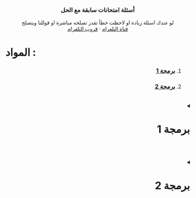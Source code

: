 <div align="center">
    <h3 align="center">أسئلة امتحانات سابقة مع الحل</h3>
    <p align="center">
      لو عندك اسئلة زيادة او لاحظت خطأ تقدر تصلحه مباشرة او قوللنا ويتصلح
      <br />
      <a href="https://t.me/yourSpaece">قناة التلغرام</a>
      ·
      <a href="https://t.me/itstudents2024">قروب التلغرام</a>
    </p>
  </div>
    <h1>المواد :</h1>
    <ol dir="rtl">
      <li ><h3 ><a  href="#GI131"><b >برمجة 1</b></a></h3></li>
<li ><h3 ><a  href="#GI132"><b >برمجة 2</b></a></h3></li>
    </ol>
    <br id="GI131" />    <details>      <summary dir="rtl"><h1>برمجة 1</h1></summary>            <ul>                          <li>            <summary><b>أسئلة النهائي</b></summary>              <br />                        <ul>              <li><summary><a href="#GI131_final_Trace"><b>أسئلة التتبع</b></a></summary></li>              <li><summary><a href="#GI131_final_Problem"><b>أسئلة المقالي</b></a></summary></li>            </ul>         </li>      </ul> 
      <br id="GI131_final_Trace">
<details>      <summary dir="rtl"><h3>نهائي - أسئلة التتبع :</h3></summary>

![](./GI131/final/tracing/1.png) 

 ```cpp 
#include <iostream>

using namespace std;

int main(){
    
    int i , j , m;

    i = 0 ; j = 1;
    m = ++j + ++i + i++;
    cout << j++ << ++j << i << m;


    return 0;
}  
```
![](./GI131/final/tracing/10.png) 

 ```cpp 
#include <iostream>

using namespace std;

int main(){
    
   for(int i = 1; i<=5;i++){

    for(int j=i; j<=5;j++)
       cout << j << " ";
    cout << endl;  
   }

    return 0;
}  
```
![](./GI131/final/tracing/11.png) 

 ```cpp 
#include <iostream>

using namespace std;

int main(){

   int x=12;

   do{
       cout << x << " ";
       x++;
       
   }while(x<=10);

   while(x<=15){
    cout << x << " ";
    x++;
   }

    return 0;
}  
```
![](./GI131/final/tracing/12.png) 

 ```cpp 
#include <iostream>

using namespace std;

int main(){

    for(int i = 1;  i<= 5;i++){

        for(int j=i; j<=5;j++)
           cout << j << " ";

        cout << endl;
    }

  
    return 0;
}  
```
![](./GI131/final/tracing/13.png) 

 ```cpp 
#include <iostream>

using namespace std;

int main(){
    
    float r ,s,t,v;

    r=0.1;
    s=0.2;
    t=0.3;
    for(r=0.2; r<=(0.1*10) ; r+=0.1)
        v=s+r;

    cout  <<  r   <<  s   <<  t   << v;


    return 0;
}  
```
![](./GI131/final/tracing/14.png) 

 ```cpp 
#include <iostream>

using namespace std;

int main(){

    int n=6, i , j;

    int b[20] = {11 ,12,13,14,15,16};
    
    for(i=0;i<n-2;i=i+3)
     b[i] = b[i+1]*2;
    
    for(i = 0 ; i<n;i++)
        if(i<n-3)
         b[i] = b[i+1];
    
    i++;

    for(j=n ; j>n;j--)
      b[j] = b[j];
    
    for(i=0; i<n;i++)
      cout << b[i] << " ";

    return 0;
}  
```
![](./GI131/final/tracing/15.png) 

 ```cpp 
#include <iostream>

using namespace std;

int main(){

     // int a = {4,6,6,3,33,24}; ///  خطأ بيخلي الكود كله ميخدمش الجواب لايطبع شيء
     

    return 0;
}  
```
![](./GI131/final/tracing/16.png) 

 ```cpp 
#include <iostream>

using namespace std;

int main(){

    int i=1, j=1,t=6,n=7;

    t= ++i+t;
    i = i+t;
    j+=n;

    if(t+t >=12 && j+j>=15)
      cout<< t << i << j << n;
    
    else 
      cout << t ;

    return 0;
}  
```
![](./GI131/final/tracing/17.png) 

 ```cpp 
#include <iostream>

using namespace std;

int main(){

    int i , j , m;

    i = 0 ; j = 1;

    m = ++j + ++i + i++;

    cout << j++ << ++j << i << m;

    return 0;
}  
```
![](./GI131/final/tracing/18.png) 

 ```cpp 
#include <iostream>
#include <string.h> // بيش ننادو ال strlen
using namespace std;
int main(){
     //strlen دالة بتعد طول السلسلة بس 
     //ملاحظة مش مقررة علينا
  

     char a[100] = "Ahmed Ali";

     int L= strlen(a);

     a[7] = 'M';
     
     cout<<a<<L;

    return 0;
}  
```
![](./GI131/final/tracing/19.png) 

 ```cpp 
#include <iostream>

using namespace std;

int main(){

   int a[5];
   int n=5, i , j , f=0;

   //a[5] = {10 ,20,30,40,50};  ///  خطأ بيخلي الكود كله ميخدمش الجواب لايطبع شيء

   


    return 0;
}  
```
![](./GI131/final/tracing/2.png) 

 ```cpp 
#include <iostream>

using namespace std;

int main(){

     int n = 5 , i , j;

     int a[5] = {2 ,4,5,6,7};

     for(i = 0; i <n-1;i=i+2)
       a[i]= a[i] * 2;

     for(i = 1 ; i < n-2;i++)
      cout <<a[i] << " " ;
     

    return 0;
}  
```
![](./GI131/final/tracing/20.png) 

 ```cpp 
#include <iostream>

using namespace std;

int main(){

     int n=5, i ,j;

     int a[5]= {2,4,5,6,7};

     for(i = 0 ; i<n-1;i=i+2)
      a[i] = a[i] *2;

     for(i = 1; i < n-2 ; i++)
      cout << a[i] << " ";


    return 0;
}  
```
![](./GI131/final/tracing/3.png) 

 ```cpp 
#include <iostream>

using namespace std;

int main(){

   float r,s,t,v;

   r=0.1;s=0.2; t=0.3;

   for(r=0.2;r<(0.1*10);r+=0.1)
    v=s+r;
    
   cout << r << s << t <<v;

    return 0;
}  
```
![](./GI131/final/tracing/4.png) 

 ```cpp 
#include <iostream>

using namespace std;

int main(){

   int a[5]; int  n=5 , i ,j,f=0;

   //a[5] = {10, 20,30,40,50};  ///  خطأ بيخلي الكود كله ميخدمش الجواب لايطبع شيء
   

    return 0;
}  
```
![](./GI131/final/tracing/5.png) 

 ```cpp 
#include <iostream>

using namespace std;

int main(){
         
     // int a = {4,6,6,3,33,24}; ///  خطأ بيخلي الكود كله ميخدمش الجواب لايطبع شيء

    return 0;
}  
```
![](./GI131/final/tracing/6.png) 

 ```cpp 
#include <iostream>
#include <string.h> // بيش ننادو ال strlen
using namespace std;
int main(){
     //strlen دالة بتعد طول السلسلة بس 
     //ملاحظة مش مقررة علينا
    char a[100] = "Ahmed Ali";
    int L = strlen(a);
    a[7] = 'M';
    cout << a << L;

    return 0;
}  
```
![](./GI131/final/tracing/7.png) 

 ```cpp 
#include <iostream>

using namespace std;

int main(){

    int x =12;

    do{

        cout << x << " ";
        x++;
    }while(x<=10);
    

    while(x<=15){
        cout << x << " ";
        x++;
    }

    return 0;
}  
```
![](./GI131/final/tracing/8.png) 

 ```cpp 
#include <iostream>

using namespace std;

int main(){
      int i = 1, j=1,t=6,n=7;

      t=++i+t;
      i=i+t;
      j+=n;
      if(t+t >= 12 && j+j>=15)
        cout << t << i << j << n;
      else
       cout<<t;
      


    return 0;
}  
```
![](./GI131/final/tracing/9.png) 

 ```cpp 
#include <iostream>

using namespace std;

int main(){



 int n = 6 , i , j;

 int b[20]={11,12,13,14,15,16};


 for(i=0;i<n-2;i=i+3)
  b[i] = b[i+1] *2;

 for(i=0;i<n;i++)
  if(i<n-3)
    b[i]=b[i+1];

 i++;

 for(j=n;j>n ; j--)
    b[j]=b[j];
    
 for (i=0;i<n;i++)
    cout << b[i] << " ";





    return 0;
}  
```
</details>
<br id="GI131_final_Problem">
<details>      <summary dir="rtl"><h3>نهائي - الأسئلة المقالية :</h3></summary>
      
![](./GI131/final/problemSolving/1.png) 

 ```cpp 
#include <iostream>

using namespace std;

int main(){

     int A[1000] , N;

     cin >> N;

     for(int i = 0; i < N; i++) 
        cin >> A[i];

    for(int i = 0; i < N; i++)
        cout  << A[i] ;
    
    for(int i = 0; i < N; i++)
       if(i % 2 == 0) // لو الموقع الحالي زوجي
         A[i] *= 2; // يضرب قيمة عنصر الموقع الحالي ف 2

    for(int i = 0; i < N; i++)
        cout  << A[i];// طباعة المصفوفة بالقيم الجديدة


    return 0;
}  
```
![](./GI131/final/problemSolving/10.png) 

 ```cpp 
#include <iostream>

using namespace std;

int main(){

    int sum = 0;

    for( int i= 501 ; i < 5000 ;i++)
      if(i%2 !=0)
        sum += i;
    

    cout << sum ;


    return 0;
}  
```
![](./GI131/final/problemSolving/11.png) 

 ```cpp 
#include <iostream>

using namespace std;

int main(){

   float grams  ;
   int choice; // متغير للخيار

   cin >> grams;

   cin >> choice;

   switch (choice)
   {
   case 1: // من الجرام للكيلو
    grams /= 1000;
    cout <<  grams << " kilogram" << endl;

    break;
   case 2: //الى الطن
    grams /= (1000*1000);
    cout <<  grams << " ton" << endl;

    break;
   case 3:// للباوند
    grams /= 453;
    cout <<  grams << " pound" << endl;

    break;
   case 4: // للأونصة
    grams /= 28;
    cout <<  grams << "  ounce" << endl;
    break;
   
   default:
    cout << "EXIT!";
   }


    return 0;
}  
```
![](./GI131/final/problemSolving/12.png) 

 ```cpp 
#include <iostream>

using namespace std;

int main(){


    int a ; // درجة الطالب

    cin >> a;

    int requ  = 120 * 0.75 ; // بيش نعرفو كم درجة 75% من 120 بنضربوها ف 75 على 100 يلي هي 0.75
    
    if(a >=requ){
        cout << "accepted"; // مدرناهاش بالعربي لان مشاكل طباعة بالعربي بس

    }else{
        cout << "rejected";
    }
    
    return 0;
}  
```
![](./GI131/final/problemSolving/2.png) 

 ```cpp 
#include <iostream>

using namespace std;

int main(){
    

    int B[1000] , C[1000] , N;
 
    
    cin >> N;


    for(int i = 0 ; i < N; i++)
     cin >> B[i];

    for(int i = 0 ; i < N; i++)
     cout << B[i] << " ";

    cout << endl;

    int tracker = 0; // بنتبعو بيه كم عنصر نقلنا
    int newSize = N; // بعد ننقلو العناصر B حجم المصفوفة 

    // B حلقة نبوها تلف ع النص الاول بس من المصفوفة 
    for(int i = 0 ; i < (N / 2) ; i++){

         
        // هنا درنا i - tracker
        // ك اينديكس للمصفوفات لان بعد نبدو نبلدو لازم نحسبو حساب العناصر يلي حولناها

        if(B[i-tracker] > 50 ){ // نتحققو هل العنصر الحالي اكبر من خمسين لان هذا شرط النقل
          //مثال
          //C[0]       B[0-0] 
          C[tracker] = B[i-tracker]; 
          // C بما اننا لقينا عنصر اكبر من خمسين ونسخناه ف 
          // لان قال نقل مش نسخ B لازم نحولوه من 
          // بنديروها بحلقة تعاود الترتيب بداية من العنصر يلي نقلناه لعند نهاية المصفوفة بحجمها بعد النقل
         
          newSize--; // ننقصو من الحجم الجديد 1

          for(int j = (i-tracker); j < newSize; j++) 
            B[j] = B[j+1]; // نخلو قيمة العنصر الحالي يلي تساوي يلي بعده 

          // وهكي هنا بنكونو سحبنا العنصر يلي نقلناه من للمصفوفة الجديدة
          
          //مثال 
          // B = [ 3 , 66  , 58 , 33] => B = [3 , 58, 33]
          // C = [] => C = [ 66]
             
          

          tracker++; // نزيدو متغير التتبع متاع النقل 1
       
        }
        
    }
     for(int i = 0 ; i < newSize; i++) // B نستخدمو الحجم الجديد ف طباعة المصفوفة 
     cout << B[i] << " ";
   
    cout << endl;
     
      for(int i = 0 ; i < tracker; i++) // C نستخدمو المتغير يلي حسبنا بيه عمليات النقل لان هذا حجم مصفوفة 
     cout << C[i] <<  " ";

    cout << endl;

    return 0;
}  
```
![](./GI131/final/problemSolving/3.png) 

 ```cpp 
#include <iostream>

using namespace std;

int main(){

    int B[1000] , C[1000] , n ;

     cin >> n;


    for(int i = 0 ; i < n; i++)
     cin >> B[i];

    for(int i = 0 ; i < n; i++)
     cout << B[i] << " ";

    cout << endl;



    int tracker = 0; // بنتبعو بيه كم عنصر نقلنا
    int newSize = n; // بعد ننقلو العناصر B حجم المصفوفة 

    // B حلقة نبوها تلف ع النص الثاني بس من المصفوفة 
    for(int i = (n / 2) ; i < n ; i++){
  
        // هنا درنا i - tracker
        // ك اينديكس للمصفوفات لان بعد نبدو نبلدو لازم نحسبو حساب العناصر يلي حولناها

        if(B[i - tracker] > 10){
           //مثال
          //C[0]        B[2-0] 
            C[tracker] = B[i-tracker];

           // C بما اننا لقينا عنصر اكبر من عشرة ونسخناه ف 
          // لان قال نقل مش نسخ B لازم نحولوه من 
          // بنديروها بحلقة تعاود الترتيب بداية من العنصر يلي نقلناه لعند نهاية المصفوفة بحجمها بعد النقل
         
            

            newSize--; // ننقصو من الحجم الجديد 1

           for(int j = (i-tracker); j < newSize; j++) 
            B[j] = B[j+1]; // نخلو قيمة العنصر الحالي يلي تساوي يلي بعده 
 
          // وهكي هنا بنكونو سحبنا العنصر يلي نقلناه من للمصفوفة الجديدة
          
          //مثال 
          // B = [ 3 , 13  , 15 , 3] => B = [3 , 13, 3]
          // C = [] => C = [ 15]

            tracker++;

        }
    }


    for(int i = 0 ; i < newSize; i++) // B نستخدمو الحجم الجديد ف طباعة المصفوفة 
     cout << B[i] << " ";
   
    cout << endl;
     
      for(int i = 0 ; i < tracker; i++) // C نستخدمو المتغير يلي حسبنا بيه عمليات النقل لان هذا حجم مصفوفة 
     cout << C[i] <<  " ";

    cout << endl;

    return 0;
}  
```
![](./GI131/final/problemSolving/4.png) 

 ```cpp 
#include <iostream>

using namespace std;

int main(){

    int number = 0 , n  , positiveSum = 0 , positiveCount = 0 ,
        negativeCount = 0 , negativeSum = 0;

    cin >> n;

    for(int i = 0 ; i< n ; i++){
        cin >> number;
         // ملاحظة استثنينا الصفر لان مش عدد صحيح و في السؤال مطلوب عدد صحيح
         if(number != 0) 
           
            if(number > 0){
               positiveCount++;
               positiveSum += number;

            }else{
               negativeCount++;
               negativeSum += number;
            }

       
    }
    //طريقة العرض مش مهمة بما انه نظري
    cout <<  positiveCount << positiveSum << negativeCount << negativeSum;



    return 0;
}  
```
![](./GI131/final/problemSolving/5.png) 

 ```cpp 
#include <iostream>

using namespace std;

int main(){

    char nam[1000];
 
   cin >> nam; // لكن بما اننا مخديناهاش فلنظري بنستخدمو العادية cin.get() لو نبو ناخدو حتى المسافات فلأدخال لازم 
  
  
    // بنحسبو طولها بروحنا لان مرات يقول لاستاذ الدوال الجاهزة كلها لا 
    int length = 0;
    // null بيستمر يزيد الطول واحد ليلقى قيمة فاضية
    while (nam[length] != '\0') {
        length++;
    }

    // نضيفو المطلوب بعد يلي دخله المستخدم بعد حسبنا طوله
    nam[length] = ' '; // لان قال خلي مسافة 
    nam[length + 1] = '#';
    nam[length + 2] = '@';
    nam[length + 3] = '#';
    nam[length + 4] = '\0'; // بيش يعرف ان وقفنا هنا وميعطيش باقي العناصر الفاضية قيم عشوائية
    cout << nam << endl;
    
    return 0;
}  
```
![](./GI131/final/problemSolving/6.png) 

 ```cpp 
#include <iostream>

using namespace std;

int main(){
    int sum = 0;
    for (int i = 101; i < 1000 ; i++){
        if (i % 5 == 0) { // لو قبل القسمة عليه يعني من مضاعفاته
            sum += i;
        }
    }    
    cout << sum << endl;

    return 0;
}  
```
![](./GI131/final/problemSolving/7.png) 

 ```cpp 
#include <iostream>

using namespace std;

int main(){
    float w = 0  , n;

    cin >> n;
    
    for(int i = 0 ; i < 20 ; i++){ // حلقة بتلف 20 مره لان قال عشرين حد
        float first = n- (i*2) ; //  البسط

        float copy = first; // ناخدو منه نسخة بيش نرفعوله الأس
        first = 1; // بيش الأس كان صفر وملفتش الحلقة يخلي البسط 1
        for(int po = 0 ; po < ( (i*2) + 2) ; po++){ // زائد 2 n الأس عبارة عن العدد المطروح من 
            first *= copy; // نضربو البسط فنفسه
        }

        float second = n - (i*2) ; //المقام

        int mul = 1; // متغير نحسبو فيه المضروب
        for (int i = second ; i > 1; i--){ // نبدو من قيمة المقام ونقعدو ننزلو كل حلقة  لعند 2
            mul *= i ;  // i نضربو قيمة المضروب الحالية ف 
        }

        second = mul; // بعد طلعنا المضروب نرجعوه للمقام

       
       w += first / second ; // w نظيفو النتيجة للمتغير 


    }
      cout << w << endl;



    return 0;
}  
```
![](./GI131/final/problemSolving/8.png) 

 ```cpp 
#include <iostream>

using namespace std;

int main(){

float w = 0  , n;

    cin >> n;
    
    for(int i = 0 ; i < 20 ; i++){ // حلقة بتلف 20 مره لان قال عشرين حد
        float first = n - (i * 2) ; //  البسط

        float copy = first; // ناخدو منه نسخة بيش نرفعوله الأس
        first = 1; // بيش الأس كان صفر وملفتش الحلقة يخلي البسط 1
        for(int po = 0 ; po < ( i + 2) ; po++){ // 2 زائد  i  الأس عبارة عن 
            first *= copy; // نضربو البسط فنفسه
        }

        float second = n - (i*2) ; //المقام

        int mul = 1; // متغير نحسبو فيه المضروب
        for (int i = second ; i > 1; i--){ // نبدو من قيمة المقام ونقعدو ننزلو كل حلقة  لعند 2
            mul *= i ;  // i نضربو قيمة المضروب الحالية ف 
        }

        second = mul; // بعد طلعنا المضروب نرجعوه للمقام

       
       w += first / second ; // w نظيفو النتيجة للمتغير 


    }
    cout << w << endl;

    return 0;
}  
```
![](./GI131/final/problemSolving/9.png) 

 ```cpp 
#include <iostream>

using namespace std;

int main(){

    int sum = 0;
    for (int i = 1001; i < 10000 ; i++){
        if (i % 9 == 0) { // لو قبل القسمة عليه يعني من مضاعفاته
            sum += i;
        }
    } 
    cout << sum << endl;


    return 0;
}  
```
</details>
    
</details>
  
<br id="GI132" />    <details>      <summary dir="rtl"><h1>برمجة 2</h1></summary>            <ul>                      </ul> 
</details>
  
  